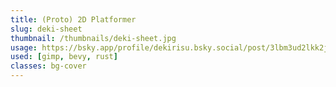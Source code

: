 ```yaml
---
title: (Proto) 2D Platformer
slug: deki-sheet
thumbnail: /thumbnails/deki-sheet.jpg
usage: https://bsky.app/profile/dekirisu.bsky.social/post/3lbm3ud2lkk2j
used: [gimp, bevy, rust]
classes: bg-cover
---
```

